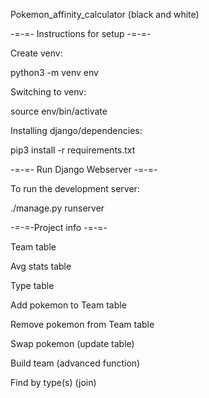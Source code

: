 Pokemon_affinity_calculator (black and white)

-=-=- Instructions for setup -=-=-

Create venv:

python3 -m venv env

Switching to venv:

source env/bin/activate

Installing django/dependencies:

pip3 install -r requirements.txt


-=-=- Run Django Webserver -=-=-

To run the development server:

./manage.py runserver

-=-=-Project info -=-=-

Team table

Avg stats table

Type table

Add pokemon to Team table

Remove pokemon from Team table

Swap pokemon (update table)

Build team (advanced function)

Find by type(s) (join)

